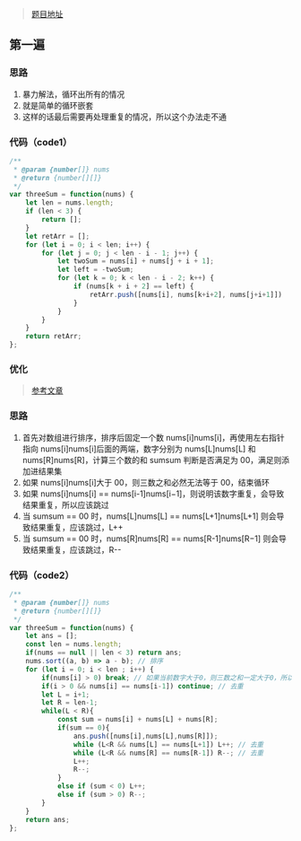 > [题目地址](https://leetcode-cn.com/problems/3sum/)

## 第一遍
### 思路
1. 暴力解法，循环出所有的情况
2. 就是简单的循环嵌套
3. 这样的话最后需要再处理重复的情况，所以这个办法走不通

### 代码（code1）
```js
/**
 * @param {number[]} nums
 * @return {number[][]}
 */
var threeSum = function(nums) {
    let len = nums.length;
    if (len < 3) {
        return [];
    }
    let retArr = [];
    for (let i = 0; i < len; i++) {
        for (let j = 0; j < len - i - 1; j++) {
            let twoSum = nums[i] + nums[j + i + 1];
            let left = -twoSum;
            for (let k = 0; k < len - i - 2; k++) {
                if (nums[k + i + 2] == left) {
                    retArr.push([nums[i], nums[k+i+2], nums[j+i+1]])
                }
            }
        }
    }
    return retArr;
};
```

### 优化
>  [参考文章](https://leetcode-cn.com/problems/3sum/solution/hua-jie-suan-fa-15-san-shu-zhi-he-by-guanpengchn/)
### 思路
1. 首先对数组进行排序，排序后固定一个数 nums[i]nums[i]，再使用左右指针指向 nums[i]nums[i]后面的两端，数字分别为 nums[L]nums[L] 和 nums[R]nums[R]，计算三个数的和 sumsum 判断是否满足为 00，满足则添加进结果集
2. 如果 nums[i]nums[i]大于 00，则三数之和必然无法等于 00，结束循环
3. 如果 nums[i]nums[i] == nums[i-1]nums[i−1]，则说明该数字重复，会导致结果重复，所以应该跳过
4. 当 sumsum == 00 时，nums[L]nums[L] == nums[L+1]nums[L+1] 则会导致结果重复，应该跳过，L++
5. 当 sumsum == 00 时，nums[R]nums[R] == nums[R-1]nums[R−1] 则会导致结果重复，应该跳过，R--


### 代码（code2）
```js
/**
 * @param {number[]} nums
 * @return {number[][]}
 */
var threeSum = function(nums) {
    let ans = [];
    const len = nums.length;
    if(nums == null || len < 3) return ans;
    nums.sort((a, b) => a - b); // 排序
    for (let i = 0; i < len ; i++) {
        if(nums[i] > 0) break; // 如果当前数字大于0，则三数之和一定大于0，所以结束循环
        if(i > 0 && nums[i] == nums[i-1]) continue; // 去重
        let L = i+1;
        let R = len-1;
        while(L < R){
            const sum = nums[i] + nums[L] + nums[R];
            if(sum == 0){
                ans.push([nums[i],nums[L],nums[R]]);
                while (L<R && nums[L] == nums[L+1]) L++; // 去重
                while (L<R && nums[R] == nums[R-1]) R--; // 去重
                L++;
                R--;
            }
            else if (sum < 0) L++;
            else if (sum > 0) R--;
        }
    }        
    return ans;
};
```